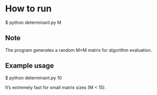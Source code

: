# How to run
$ python determinant.py M

## Note
The program generates a random M×M matrix for algorithm evaluation.

## Example usage
$ python determinant.py 10

It’s extremely fast for small matrix sizes (M < 15).